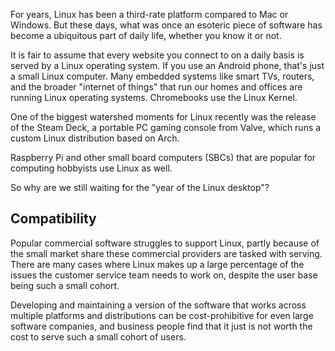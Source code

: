 
For years, Linux has been a third-rate platform compared to Mac or Windows. But these days, what was once an esoteric piece of software has become a ubiquitous part of daily life, whether you know it or not.

It is fair to assume that every website you connect to on a daily basis is served by a Linux operating system. If you use an Android phone, that's just a small Linux computer. Many embedded systems like smart TVs, routers, and the broader "internet of things" that run our homes and offices are running Linux operating systems. Chromebooks use the Linux Kernel. 

One of the biggest watershed moments for Linux recently was the release of the Steam Deck, a portable PC gaming console from Valve, which runs a custom Linux distribution based on Arch. 

Raspberry Pi and other small board computers (SBCs) that are popular for computing hobbyists use Linux as well. 

So why are we still waiting for the "year of the Linux desktop"?

## Compatibility

Popular commercial software struggles to support Linux, partly because of the small market share these commercial providers are tasked with serving. There are many cases where Linux makes up a large percentage of the issues the customer service team needs to work on, despite the user base being such a small cohort. 

Developing and maintaining a version of the software that works across multiple platforms and distributions can be cost-prohibitive for even large software companies, and business people find that it just is not worth the cost to serve such a small cohort of users. 






